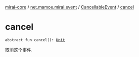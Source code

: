 [mirai-core](../../index.md) / [net.mamoe.mirai.event](../index.md) / [CancellableEvent](index.md) / [cancel](./cancel.md)

# cancel

`abstract fun cancel(): `[`Unit`](https://kotlinlang.org/api/latest/jvm/stdlib/kotlin/-unit/index.html)

取消这个事件.

